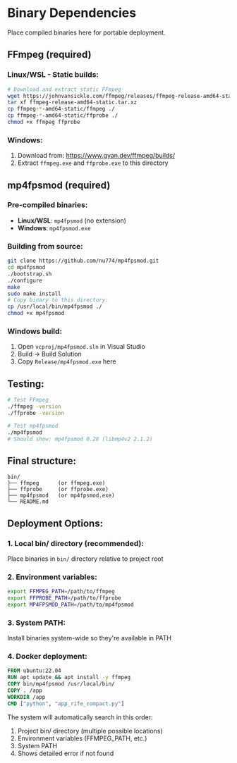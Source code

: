 # Binary Dependencies

Place compiled binaries here for portable deployment.

## FFmpeg (required)

### Linux/WSL - Static builds:
```bash
# Download and extract static FFmpeg
wget https://johnvansickle.com/ffmpeg/releases/ffmpeg-release-amd64-static.tar.xz
tar xf ffmpeg-release-amd64-static.tar.xz
cp ffmpeg-*-amd64-static/ffmpeg ./
cp ffmpeg-*-amd64-static/ffprobe ./
chmod +x ffmpeg ffprobe
```

### Windows:
1. Download from: https://www.gyan.dev/ffmpeg/builds/
2. Extract `ffmpeg.exe` and `ffprobe.exe` to this directory

## mp4fpsmod (required)

### Pre-compiled binaries:
- **Linux/WSL**: `mp4fpsmod` (no extension)
- **Windows**: `mp4fpsmod.exe`

### Building from source:
```bash
git clone https://github.com/nu774/mp4fpsmod.git
cd mp4fpsmod
./bootstrap.sh
./configure
make
sudo make install
# Copy binary to this directory:
cp /usr/local/bin/mp4fpsmod ./
chmod +x mp4fpsmod
```

### Windows build:
1. Open `vcproj/mp4fpsmod.sln` in Visual Studio
2. Build -> Build Solution
3. Copy `Release/mp4fpsmod.exe` here

## Testing:
```bash
# Test FFmpeg
./ffmpeg -version
./ffprobe -version

# Test mp4fpsmod
./mp4fpsmod
# Should show: mp4fpsmod 0.28 (libmp4v2 2.1.2)
```

## Final structure:
```
bin/
├── ffmpeg      (or ffmpeg.exe)
├── ffprobe     (or ffprobe.exe)  
├── mp4fpsmod   (or mp4fpsmod.exe)
└── README.md
```

## Deployment Options:

### 1. Local bin/ directory (recommended):
Place binaries in `bin/` directory relative to project root

### 2. Environment variables:
```bash
export FFMPEG_PATH=/path/to/ffmpeg
export FFPROBE_PATH=/path/to/ffprobe  
export MP4FPSMOD_PATH=/path/to/mp4fpsmod
```

### 3. System PATH:
Install binaries system-wide so they're available in PATH

### 4. Docker deployment:
```dockerfile
FROM ubuntu:22.04
RUN apt update && apt install -y ffmpeg
COPY bin/mp4fpsmod /usr/local/bin/
COPY . /app
WORKDIR /app
CMD ["python", "app_rife_compact.py"]
```

The system will automatically search in this order:
1. Project bin/ directory (multiple possible locations)
2. Environment variables (FFMPEG_PATH, etc.)
3. System PATH
4. Shows detailed error if not found